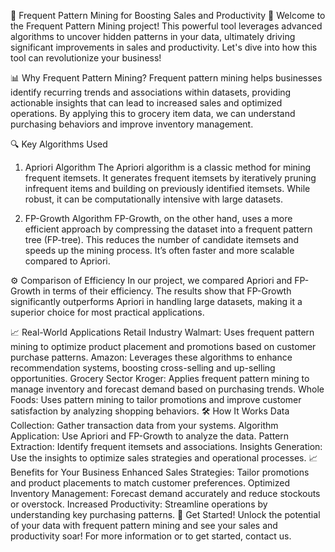 🚀 Frequent Pattern Mining for Boosting Sales and Productivity 🚀
Welcome to the Frequent Pattern Mining project! This powerful tool leverages advanced algorithms to uncover hidden patterns in your data, ultimately driving significant improvements in sales and productivity. Let's dive into how this tool can revolutionize your business!

📊 Why Frequent Pattern Mining?
Frequent pattern mining helps businesses identify recurring trends and associations within datasets, providing actionable insights that can lead to increased sales and optimized operations. By applying this to grocery item data, we can understand purchasing behaviors and improve inventory management.

🔍 Key Algorithms Used
1. Apriori Algorithm
The Apriori algorithm is a classic method for mining frequent itemsets. It generates frequent itemsets by iteratively pruning infrequent items and building on previously identified itemsets. While robust, it can be computationally intensive with large datasets.

2. FP-Growth Algorithm
FP-Growth, on the other hand, uses a more efficient approach by compressing the dataset into a frequent pattern tree (FP-tree). This reduces the number of candidate itemsets and speeds up the mining process. It’s often faster and more scalable compared to Apriori.

⚙️ Comparison of Efficiency
In our project, we compared Apriori and FP-Growth in terms of their efficiency. The results show that FP-Growth significantly outperforms Apriori in handling large datasets, making it a superior choice for most practical applications.

📈 Real-World Applications
Retail Industry
Walmart: Uses frequent pattern mining to optimize product placement and promotions based on customer purchase patterns.
Amazon: Leverages these algorithms to enhance recommendation systems, boosting cross-selling and up-selling opportunities.
Grocery Sector
Kroger: Applies frequent pattern mining to manage inventory and forecast demand based on purchasing trends.
Whole Foods: Uses pattern mining to tailor promotions and improve customer satisfaction by analyzing shopping behaviors.
🛠️ How It Works
Data Collection: Gather transaction data from your systems.
Algorithm Application: Use Apriori and FP-Growth to analyze the data.
Pattern Extraction: Identify frequent itemsets and associations.
Insights Generation: Use the insights to optimize sales strategies and operational processes.
📈 Benefits for Your Business
Enhanced Sales Strategies: Tailor promotions and product placements to match customer preferences.
Optimized Inventory Management: Forecast demand accurately and reduce stockouts or overstock.
Increased Productivity: Streamline operations by understanding key purchasing patterns.
🚀 Get Started!
Unlock the potential of your data with frequent pattern mining and see your sales and productivity soar! For more information or to get started, contact us.
